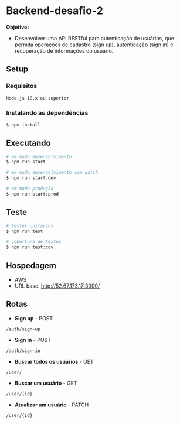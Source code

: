 # Backend-desafio-2

**Objetivo:**

- Desenvolver uma API RESTful para autenticação de usuários, que permita operações de cadastro (sign up), autenticação (sign in) e recuperação de informações do usuário.

## Setup

### Requisitos

```
Node.js 18.x ou superior
```

### Instalando as dependências

```bash
$ npm install
```

## Executando

```bash
# em modo desenvolvimento
$ npm run start

# em modo desenvolvimento com watch
$ npm run start:dev

# em modo produção
$ npm run start:prod
```

## Teste

```bash
# testes unitários
$ npm run test

# cobertura de testes
$ npm run test:cov
```

## Hospedagem

- AWS
- URL base: http://52.67.173.17:3000/

## Rotas

- **Sign up** - POST

```
/auth/sign-up
```

- **Sign in** - POST

```
/auth/sign-in
```

- **Buscar todos os usuários** - GET

```
/user/
```

- **Buscar um usuário** - GET

```
/user/{id}
```

- **Atualizar um usuário** - PATCH

```
/user/{id}
```
